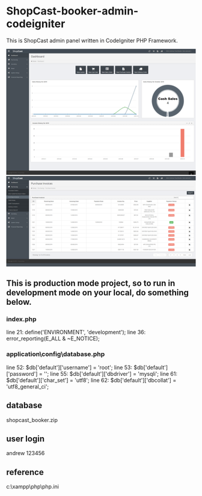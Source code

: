 # ShopCast-booker-admin-codeigniter
This is ShopCast admin panel written in CodeIgniter PHP Framework.


![Screenshot](screencapture01.png)
![Screenshot](screencapture02.png)

## This is production mode project, so to run in development mode on your local, do something below.

### index.php
line 21: define('ENVIRONMENT', 'development');
line 36: error_reporting(E_ALL & ~E_NOTICE);

### application\config\database.php
line 52: $db['default']['username'] = 'root';
line 53: $db['default']['password'] = '';
line 55: $db['default']['dbdriver'] = 'mysqli';
line 61: $db['default']['char_set'] = 'utf8';
line 62: $db['default']['dbcollat'] = 'utf8_general_ci';

## database
shopcast_booker.zip

## user login
andrew
123456

## reference
c:\xampp\php\php.ini